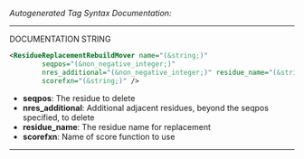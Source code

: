 <!-- THIS IS AN AUTOGENERATED FILE: Don't edit it directly, instead change the schema definition in the code itself. -->

_Autogenerated Tag Syntax Documentation:_

---
DOCUMENTATION STRING

```xml
<ResidueReplacementRebuildMover name="(&string;)"
        seqpos="(&non_negative_integer;)"
        nres_additional="(&non_negative_integer;)" residue_name="(&string;)"
        scorefxn="(&string;)" />
```

-   **seqpos**: The residue to delete
-   **nres_additional**: Additional adjacent residues, beyond the seqpos specified, to delete
-   **residue_name**: The residue name for replacement
-   **scorefxn**: Name of score function to use

---
